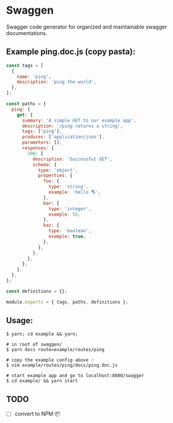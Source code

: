 # Swaggen

Swagger code generator for organized and maintainable swagger documentations.

## Example ping.doc.js (copy pasta):

```javascript
const tags = [
  {
    name: 'ping',
    description: 'ping the world',
  },
];

const paths = {
  ping: {
    get: {
      summary: 'A simple GET to our example app',
      description: '/ping returns a string',
      tags: ['ping'],
      produces: ['application/json'],
      parameters: [],
      responses: {
        200: {
          description: 'Successful GET',
          schema: {
            type: 'object',
            properties: {
              foo: {
                type: 'string',
                example: 'hello 🌎',
              },
              bar: {
                type: 'integer',
                example: 55,
              },
              baz: {
                type: 'boolean',
                example: true,
              },
            },
          },
        },
      },
    },
  },
};

const definitions = {};

module.exports = { tags, paths, definitions };
```

## Usage:

```shell
$ yarn; cd example && yarn;

# in root of swaggen/
$ yarn docs route=example/routes/ping

# copy the example config above ☝
$ vim example/routes/ping/docs/ping.doc.js

# start example app and go to localhost:8080/swagger
$ cd example/ && yarn start

```

## TODO
* [ ]  convert to NPM 📦

